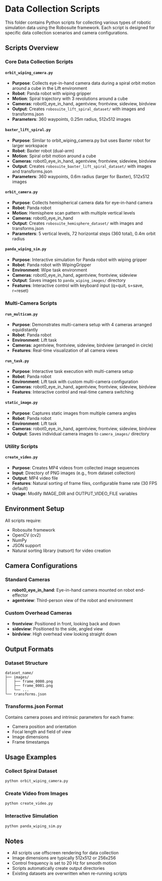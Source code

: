 # Data Collection Scripts

This folder contains Python scripts for collecting various types of robotic simulation data using the Robosuite framework. Each script is designed for specific data collection scenarios and camera configurations.

## Scripts Overview

### Core Data Collection Scripts

#### `orbit_wiping_camera.py`
- **Purpose**: Collects eye-in-hand camera data during a spiral orbit motion around a cube in the Lift environment
- **Robot**: Panda robot with wiping gripper
- **Motion**: Spiral trajectory with 3 revolutions around a cube
- **Cameras**: robot0_eye_in_hand, agentview, frontview, sideview, birdview
- **Output**: Creates `robosuite_lift_spiral_dataset/` with images and transforms.json
- **Parameters**: 360 waypoints, 0.25m radius, 512x512 images

#### `baxter_lift_spiral.py`
- **Purpose**: Similar to orbit_wiping_camera.py but uses Baxter robot for larger workspace
- **Robot**: Baxter robot (dual-arm)
- **Motion**: Spiral orbit motion around a cube
- **Cameras**: robot0_eye_in_hand, agentview, frontview, sideview, birdview
- **Output**: Creates `robosuite_baxter_lift_spiral_dataset/` with images and transforms.json
- **Parameters**: 360 waypoints, 0.6m radius (larger for Baxter), 512x512 images

#### `orbit_camera.py`
- **Purpose**: Collects hemispherical camera data for eye-in-hand camera
- **Robot**: Panda robot
- **Motion**: Hemisphere scan pattern with multiple vertical levels
- **Cameras**: robot0_eye_in_hand
- **Output**: Creates `robosuite_hemisphere_dataset/` with images and transforms.json
- **Parameters**: 5 vertical levels, 72 horizontal steps (360 total), 0.4m orbit radius

#### `panda_wiping_sim.py`
- **Purpose**: Interactive simulation for Panda robot with wiping gripper
- **Robot**: Panda robot with WipingGripper
- **Environment**: Wipe task environment
- **Cameras**: robot0_eye_in_hand, agentview, frontview, sideview
- **Output**: Saves images to `panda_wiping_images/` directory
- **Features**: Interactive control with keyboard input (q=quit, s=save, r=reset)

### Multi-Camera Scripts

#### `run_multicam.py`
- **Purpose**: Demonstrates multi-camera setup with 4 cameras arranged equidistantly
- **Robot**: Panda robot
- **Environment**: Lift task
- **Cameras**: agentview, frontview, sideview, birdview (arranged in circle)
- **Features**: Real-time visualization of all camera views

#### `run_task.py`
- **Purpose**: Interactive task execution with multi-camera setup
- **Robot**: Panda robot
- **Environment**: Lift task with custom multi-camera configuration
- **Cameras**: robot0_eye_in_hand, agentview, frontview, sideview, birdview
- **Features**: Interactive control and real-time camera switching

#### `static_image.py`
- **Purpose**: Captures static images from multiple camera angles
- **Robot**: Panda robot
- **Environment**: Lift task
- **Cameras**: robot0_eye_in_hand, agentview, frontview, sideview, birdview
- **Output**: Saves individual camera images to `camera_images/` directory

### Utility Scripts

#### `create_video.py`
- **Purpose**: Creates MP4 videos from collected image sequences
- **Input**: Directory of PNG images (e.g., from dataset collection)
- **Output**: MP4 video file
- **Features**: Natural sorting of frame files, configurable frame rate (30 FPS default)
- **Usage**: Modify IMAGE_DIR and OUTPUT_VIDEO_FILE variables

## Environment Setup

All scripts require:
- Robosuite framework
- OpenCV (cv2)
- NumPy
- JSON support
- Natural sorting library (natsort) for video creation

## Camera Configurations

### Standard Cameras
- **robot0_eye_in_hand**: Eye-in-hand camera mounted on robot end-effector
- **agentview**: Third-person view of the robot and environment

### Custom Overhead Cameras
- **frontview**: Positioned in front, looking back and down
- **sideview**: Positioned to the side, angled view
- **birdview**: High overhead view looking straight down

## Output Formats

### Dataset Structure
```
dataset_name/
├── images/
│   ├── frame_0000.png
│   ├── frame_0001.png
│   └── ...
└── transforms.json
```

### Transforms.json Format
Contains camera poses and intrinsic parameters for each frame:
- Camera position and orientation
- Focal length and field of view
- Image dimensions
- Frame timestamps

## Usage Examples

### Collect Spiral Dataset
```bash
python orbit_wiping_camera.py
```

### Create Video from Images
```bash
python create_video.py
```

### Interactive Simulation
```bash
python panda_wiping_sim.py
```

## Notes

- All scripts use offscreen rendering for data collection
- Image dimensions are typically 512x512 or 256x256
- Control frequency is set to 20 Hz for smooth motion
- Scripts automatically create output directories
- Existing datasets are overwritten when re-running scripts
